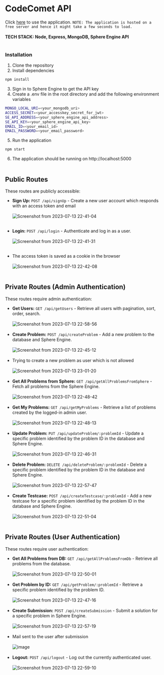 
# CodeComet API 
Click [here](https://cometcode.onrender.com) to use the application.
`NOTE: The application is hosted on a free server and hence it might take a few seconds to load.`<br><br>
**TECH STACK: Node, Express, MongoDB, Sphere Engine API** <br><br>

### Installation
1. Clone the repository
2. Install dependencies
```bash
npm install
```
3. Sign in to Sphere Engine to get the API key
4. Create a .env file in the root directory and add the following environment variables
```bash
MONGO_LOCAL_URI=<your_mongodb_uri>
ACCESS_SECRET=<your_accesskey_secret_for_jwt>
SE_API_ADDRESS=<your_sphere_engine_api_address>
SE_API_KEY=<your_sphere_engine_api_key>
EMAIL_ID=<your_email_id>
EMAIL_PASSWORD=<your_email_password>
```
5.  Run the application
```bash
npm start
```
6.  The application should be running on http://localhost:5000<br><br>


## Public Routes

These routes are publicly accessible:

* **Sign Up:** `POST /api/signUp` - Create a new user account which responds with an access token and email<br><br>
  ![Screenshot from 2023-07-13 22-41-04](https://github.com/PriyanKishoreMS/cometLabs/assets/80768547/0f3678ff-d459-4b10-b1df-8e7458fd7ec9)<br><br>
* **Login:** `POST /api/login` - Authenticate and log in as a user.<br><br>
![Screenshot from 2023-07-13 22-41-31](https://github.com/PriyanKishoreMS/cometLabs/assets/80768547/a29bf2fe-79b8-4e51-9b07-c2dd6292b3e0)<br><br>

* The access token is saved as a cookie in the browser<br><br>
![Screenshot from 2023-07-13 22-42-08](https://github.com/PriyanKishoreMS/cometLabs/assets/80768547/6f7094fd-ec96-45bb-8ffc-0f5afc4fd5e7)<br><br>
## Private Routes (Admin Authentication)

These routes require admin authentication:

* **Get Users:** `GET /api/getUsers` - Retrieve all users with pagination, sort, order, search.<br><br>
  ![Screenshot from 2023-07-13 22-58-56](https://github.com/PriyanKishoreMS/cometLabs/assets/80768547/a1fceb43-b0d7-480e-af6a-b40b6e59f867)<br><br>
* **Create Problem:** `POST /api/createProblem` - Add a new problem to the database and Sphere Engine.<br><br>
  ![Screenshot from 2023-07-13 22-45-12](https://github.com/PriyanKishoreMS/cometLabs/assets/80768547/b67907e6-3091-4766-a0db-a0e781eaf5fb)<br><br>
* Trying to create a new problem as user which is not allowed<br><br>
  ![Screenshot from 2023-07-13 23-01-20](https://github.com/PriyanKishoreMS/cometLabs/assets/80768547/798639eb-acd9-4e82-9aba-fb30bc9c2a8a)<br><br>
* **Get All Problems from Sphere:** `GET /api/getAllProblemsFromSphere` - Fetch all problems from the Sphere Engine.<br><br>
  ![Screenshot from 2023-07-13 22-48-42](https://github.com/PriyanKishoreMS/cometLabs/assets/80768547/c779d2bd-ed35-4475-8587-f411b02496bb)<br><br>
* **Get My Problems:** `GET /api/getMyProblems` - Retrieve a list of problems created by the logged-in admin user.<br><br>
  ![Screenshot from 2023-07-13 22-48-13](https://github.com/PriyanKishoreMS/cometLabs/assets/80768547/150b55b5-c580-4d56-9d5b-9e15441d2199)<br><br>
* **Update Problem:** `PUT /api/updateProblem/:problemId` - Update a specific problem identified by the problem ID in the database and Sphere Engine.<br><br>
  ![Screenshot from 2023-07-13 22-46-31](https://github.com/PriyanKishoreMS/cometLabs/assets/80768547/f32ddcdc-047a-43eb-8ff2-0ad8e5afa952)<br><br>
* **Delete Problem:** `DELETE /api/deleteProblem/:problemId` - Delete a specific problem identified by the problem ID in the database and Sphere Engine.<br><br>
  ![Screenshot from 2023-07-13 22-57-47](https://github.com/PriyanKishoreMS/cometLabs/assets/80768547/f2a7546c-2d54-4f32-9c87-f4829da638eb)<br><br>
* **Create Testcase:** `POST /api/createTestcase/:problemId` - Add a new testcase for a specific problem identified by the problem ID in the database and Sphere Engine.<br><br>
  ![Screenshot from 2023-07-13 22-51-04](https://github.com/PriyanKishoreMS/cometLabs/assets/80768547/2634ba96-1aba-4c88-ae8e-f96a34c6c01b)<br><br>

## Private Routes (User Authentication)

These routes require user authentication:

* **Get All Problems from DB:** `GET /api/getAllProblemsFromDb` - Retrieve all problems from the database.<br><br>
  ![Screenshot from 2023-07-13 22-50-01](https://github.com/PriyanKishoreMS/cometLabs/assets/80768547/9fef0d6d-bb1c-40ea-9989-b63e35086a41)<br><br>
* **Get Problem by ID:** `GET /api/getProblem/:problemId` - Retrieve a specific problem identified by the problem ID.<br><br>
  ![Screenshot from 2023-07-13 22-47-16](https://github.com/PriyanKishoreMS/cometLabs/assets/80768547/05b91db4-cf48-41af-b45a-5313891b911f)<br><br>
* **Create Submission:** `POST /api/createSubmission` - Submit a solution for a specific problem in Sphere Engine.<br><br>
  ![Screenshot from 2023-07-13 22-57-19](https://github.com/PriyanKishoreMS/cometLabs/assets/80768547/5c9a993e-81aa-4964-a602-94ddae08563f)<br><br>
* Mail sent to the user after submission<br><br>
  ![image](https://github.com/PriyanKishoreMS/cometLabs/assets/80768547/56480fe8-105d-46ad-9d3b-38287e938df1)<br><br>
* **Logout:** `POST /api/logout` - Log out the currently authenticated user.<br><br>
  ![Screenshot from 2023-07-13 22-59-10](https://github.com/PriyanKishoreMS/cometLabs/assets/80768547/9950882b-7f48-4751-be84-105a011a57f3)<br><br>

